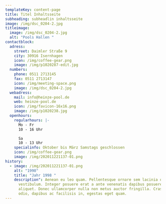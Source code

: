 ```yaml
---
templateKey: content-page
title: Titel Inhaltsseite
subheading: subheadlin inhaltsseite
image: /img/dsc_0204-2.jpg
titleimage:
  image: /img/dsc_0204-2.jpg
  alt: "Pools Hallen "
contactblock:
  adress:
    street: Daimler Straße 9
    city: 30916 Isernhagen
    icon: /img/coffee-gear.png
    image: /img/p1020287-edit.jpg
  numbers:
    phone: 0511 2713145
    fax: 0511 2713147
    icon: /img/meeting-space.png
    image: /img/dsc_0204-2.jpg
  webadress:
    mail: info@heinze-pool.de
    web: heinze-pool.de
    icon: /img/favicon-16x16.png
    image: /img/p1020238.jpg
  openhours:
    regularhours: |-
      Mo - Fr
      10 - 16 Uhr

      Sa
      10 - 13 Uhr
    specialinfo: Oktober bis März Samstags geschlossen
    icon: /img/coffee-gear.png
    image: /img/202011221137-01.png
history:
  - image: /img/202011221137-01.png
    alt: "1998"
    title: "Jahr 1998 "
    description": Aenean eu leo quam. Pellentesque ornare sem lacinia quam venenatis
      vestibulum. Integer posuere erat a ante venenatis dapibus posuere velit
      aliquet. Donec ullamcorper nulla non metus auctor fringilla. Cras justo
      odio, dapibus ac facilisis in, egestas eget quam.
---
```

